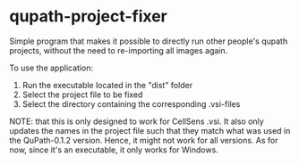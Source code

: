 ﻿# qupath-project-fixer
 
Simple program that makes it possible to directly run other people's qupath projects, without the need to re-importing all images again.

To use the application:
1) Run the executable located in the "dist" folder
2) Select the project file to be fixed
3) Select the directory containing the corresponding .vsi-files

NOTE: that this is only designed to work for CellSens .vsi. It also only updates the names in the project file such that they match what was used in the QuPath-0.1.2 version. Hence, it might not work for all versions. As for now, since it's an executable, it only works for Windows.
